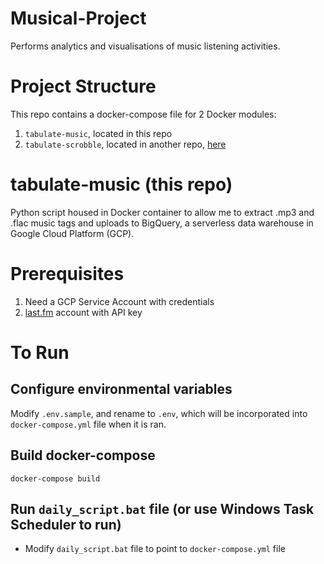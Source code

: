 
# Musical-Project

Performs analytics and visualisations of music listening activities. 


# Project Structure

This repo contains a docker-compose file for 2 Docker modules:

1. `tabulate-music`, located in this repo
2. `tabulate-scrobble`, located in another repo, [here](https://github.com/ktingyew/tabulate-scrobble)


# tabulate-music (this repo)

Python script housed in Docker container to allow me to extract .mp3 and .flac music tags and uploads to BigQuery, a serverless data warehouse in Google Cloud Platform (GCP).



# Prerequisites

1. Need a GCP Service Account with credentials
2. [last.fm](https://www.last.fm/) account with API key

# To Run

## Configure environmental variables

Modify `.env.sample`, and rename to `.env`, which will be incorporated into `docker-compose.yml` file when it is ran.

## Build docker-compose
```
docker-compose build
```

## Run `daily_script.bat` file (or use Windows Task Scheduler to run)
- Modify `daily_script.bat` file to point to `docker-compose.yml` file